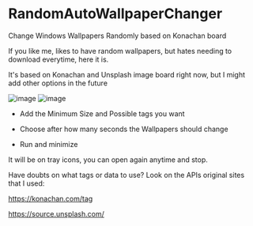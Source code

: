 # RandomAutoWallpaperChanger
Change Windows Wallpapers Randomly based on Konachan board

If you like me, likes to have random wallpapers, but hates needing to download everytime, here it is.

It's based on Konachan and Unsplash image board right now, but I might add other options in the future

![image](https://user-images.githubusercontent.com/8836540/131620482-86348679-c5ee-4784-a065-0eb3f95f262b.png)
![image](https://user-images.githubusercontent.com/8836540/131620547-bc4600a3-37a8-49b0-9e2f-ed00b64c3008.png)



- Add the Minimum Size and Possible tags you want

- Choose after how many seconds the Wallpapers should change

- Run and minimize

It will be on tray icons, you can open again anytime and stop.

Have doubts on what tags or data to use? Look on the APIs original sites that I used:

https://konachan.com/tag

https://source.unsplash.com/
